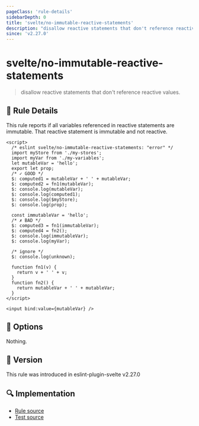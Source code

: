```yaml
---
pageClass: 'rule-details'
sidebarDepth: 0
title: 'svelte/no-immutable-reactive-statements'
description: "disallow reactive statements that don't reference reactive values."
since: 'v2.27.0'
---
```


# svelte/no-immutable-reactive-statements

> disallow reactive statements that don't reference reactive values.

## 📖 Rule Details

This rule reports if all variables referenced in reactive statements are immutable. That reactive statement is immutable and not reactive.

<ESLintCodeBlock>

<!--eslint-skip-->

```svelte
<script>
  /* eslint svelte/no-immutable-reactive-statements: "error" */
  import myStore from './my-stores';
  import myVar from './my-variables';
  let mutableVar = 'hello';
  export let prop;
  /* ✓ GOOD */
  $: computed1 = mutableVar + ' ' + mutableVar;
  $: computed2 = fn1(mutableVar);
  $: console.log(mutableVar);
  $: console.log(computed1);
  $: console.log($myStore);
  $: console.log(prop);

  const immutableVar = 'hello';
  /* ✗ BAD */
  $: computed3 = fn1(immutableVar);
  $: computed4 = fn2();
  $: console.log(immutableVar);
  $: console.log(myVar);

  /* ignore */
  $: console.log(unknown);

  function fn1(v) {
    return v + ' ' + v;
  }
  function fn2() {
    return mutableVar + ' ' + mutableVar;
  }
</script>

<input bind:value={mutableVar} />
```

</ESLintCodeBlock>

## 🔧 Options

Nothing.

## 🚀 Version

This rule was introduced in eslint-plugin-svelte v2.27.0

## 🔍 Implementation

- [Rule source](https://github.com/sveltejs/eslint-plugin-svelte/blob/main/packages/eslint-plugin-svelte/src/rules/no-immutable-reactive-statements.ts)
- [Test source](https://github.com/sveltejs/eslint-plugin-svelte/blob/main/packages/eslint-plugin-svelte/tests/src/rules/no-immutable-reactive-statements.ts)
